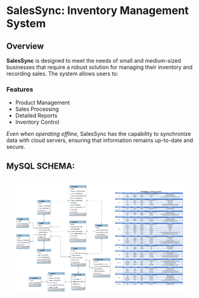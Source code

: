 # SalesSync: Inventory Management System

## Overview
**SalesSync** is designed to meet the needs of small and medium-sized businesses that require a robust solution for managing their inventory and recording sales. The system allows users to:

### Features
- Product Management
- Sales Processing
- Detailed Reports
- Inventory Control

*Even when operating offline*, SalesSync has the capability to synchronize data with cloud servers, ensuring that information remains up-to-date and secure.

## MySQL SCHEMA:
</br>
<div align="center">
  <img alt="Dark-Preview" src="./documentations/salesSyncDB.png" width="50%">
  <img alt="Light-Preview" src="./documentations/DICIONARIO_DE_DADOS.png" width="40%">
</div>
